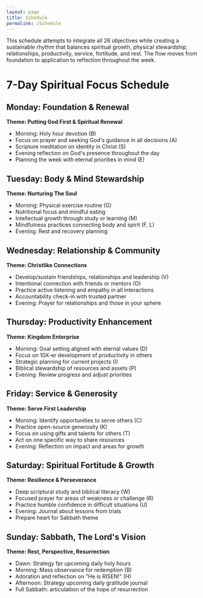 ```yaml
---
layout: page
title: Schedule
permalink: /Schedule
---
```


This schedule attempts to integrate all 26 objectives while creating a sustainable rhythm that balances spiritual growth, physical stewardship, relationships, productivity, service, fortitude, and rest. The flow moves from foundation to application to reflection throughout the week.

# 7-Day Spiritual Focus Schedule

## Monday: Foundation & Renewal
**Theme: Putting God First & Spiritual Renewal**
- Morning: Holy hour devotion (B)
- Focus on prayer and seeking God's guidance in all decisions (A)
- Scripture meditation on identity in Christ (S)
- Evening reflection on God's presence throughout the day
- Planning the week with eternal priorities in mind (E)

## Tuesday: Body & Mind Stewardship
**Theme: Nurturing The Soul**
- Morning: Physical exercise routine (G)
- Nutritional focus and mindful eating
- Intellectual growth through study or learning (M)
- Mindfulness practices connecting body and spirit (F, L)
- Evening: Rest and recovery planning

## Wednesday: Relationship & Community
**Theme: Christlike Connections**
- Develop/sustain friendships, relationships and leadership (V)
- Intentional connection with friends or mentors (O)
- Practice active listening and empathy in all interactions
- Accountability check-in with trusted partner
- Evening: Prayer for relationships and those in your sphere

## Thursday: Productivity Enhancement
**Theme: Kingdom Enterprise**
- Morning: Goal setting aligned with eternal values (D)
- Focus on 10X-er development of productivity in others
- Strategic planning for current projects (I)
- Biblical stewardship of resources and assets (P)
- Evening: Review progress and adjust priorities

## Friday: Service & Generosity
**Theme: Serve First Leadership**
- Morning: Identify opportunities to serve others (C)
- Practice open-source generosity (K)
- Focus on using gifts and talents for others (T)
- Act on one specific way to share resources
- Evening: Reflection on impact and areas for growth

## Saturday: Spiritual Fortitude & Growth
**Theme: Resilience & Perseverance**
- Deep scriptural study and biblical literacy (W)
- Focused prayer for areas of weakness or challenge (R)
- Practice humble confidence in difficult situations (U)
- Evening: Journal about lessons from trials
- Prepare heart for Sabbath theme

## Sunday: Sabbath, The Lord's Vision
**Theme: Rest, Perspective, Resurrection**
- Dawn: Strategy fpr upcoming daily holy hours
- Morning: Mass observance for redemption (B)
- Adoration and reflection on "He is RISEN!" (H)
- Afternoon: Strategy upcoming daily gratitude journal
- Full Sabbath: articulatiion of the hope of resurrection

